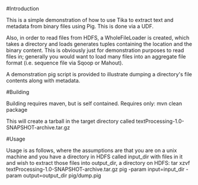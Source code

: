 #Introduction

This is a simple demonstration of how to use Tika to extract text
and metadata from binary files using Pig. This is done via a UDF. 

Also, in order to read files
from HDFS, a WholeFileLoader is created, which takes a directory and
loads generates tuples containing the location and the binary content.
This is obviously just for demonstration purposes to read files in; 
generally you would want to load many files into an aggregate file
format (i.e. sequence file via Sqoop or Mahout).

A demonstration pig script is provided to illustrate dumping a
directory's file contents along with metadata.

#Building

Building requires maven, but is self contained.  Requires only:
   mvn clean package

This will create a tarball in the target directory called textProcessing-1.0-SNAPSHOT-archive.tar.gz


#Usage

Usage is as follows, where the assumptions are that you are on a unix
machine and you have a directory in HDFS called input_dir with files in
it and wish to extract those files into output_dir, a directory on HDFS:
   tar xzvf textProcessing-1.0-SNAPSHOT-archive.tar.gz
   pig -param input=input_dir -param output=output_dir pig/dump.pig

